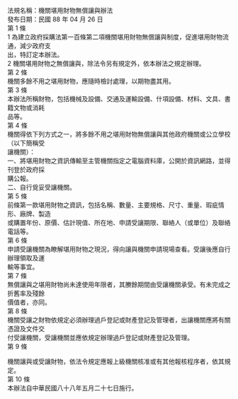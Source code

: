 法規名稱：機關堪用財物無償讓與辦法  
發布日期：民國 88 年 04 月 26 日  
第 1 條  
1 為建立政府採購法第一百條第二項機關堪用財物無償讓與制度，促進堪用財物流通，減少政府支  
出，特訂定本辦法。  
2 機關堪用財物之無償讓與，除法令另有規定外，依本辦法之規定辦理。  
第 2 條  
機關多餘不用之堪用財物，應隨時檢討處理，以期物盡其用。  
第 3 條  
本辦法所稱財物，包括機械及設備、交通及運輸設備、什項設備、材料、文具、書籍文物或消耗  
品等。  
第 4 條  
機關得依下列方式之一，將多餘不用之堪用財物無償讓與其他政府機關或公立學校（以下簡稱受  
讓機關）：  
一、將堪用財物之資訊傳輸至主管機關指定之電腦資料庫，公開於資訊網路，並得刊登於政府採  
購公報。  
二、自行覓妥受讓機關。  
第 5 條  
前條第一款堪用財物之資訊，包括名稱、數量、主要規格、尺寸、重量、瑕疵情形、廠牌、製造  
或購置年份、原價、估計現值、所在地、申請受讓期限、聯絡人（或單位）及聯絡電話等。  
第 6 條  
申請受讓機關為瞭解堪用財物之現況，得向讓與機關申請現場查看。受讓後應自行辦理領取及運  
輸等事宜。  
第 7 條  
無償讓與之堪用財物尚未達使用年限者，其賸餘期間由受讓機關承受。有未完成之折舊率及殘餘  
價值者，亦同。  
第 8 條  
機關受讓之財物依規定必須辦理過戶登記或財產登記及管理者，出讓機關應將有關憑證及文件交  
付受讓機關，受讓機關並應依規定辦理過戶登記或財產登記及管理。  
第 9 條  


機關讓與或受讓財物，依法令規定應報上級機關核准或有其他報核程序者，依其規定。  
第 10 條  
本辦法自中華民國八十八年五月二十七日施行。  


